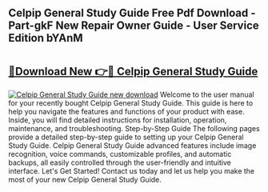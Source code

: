 ## Celpip General Study Guide Free Pdf Download - Part-gkF New Repair Owner Guide - User Service Edition bYAnM

# <h2><a href="http://bc7704.oget.top/?id=Celpip+General+Study+Guide">🔗Download New 👉🔴 Celpip General Study Guide</a></h2>

[![Celpip General Study Guide new download](https://i.imgur.com/5g1atiW.png)](http://bc7704.oget.top/?id=Celpip+General+Study+Guide)
Welcome to the user manual for your recently bought Celpip General Study Guide. This guide is here to help you navigate the features and functions of your product with ease. Inside, you will find detailed instructions for installation, operation, maintenance, and troubleshooting. Step-by-Step Guide The following pages provide a detailed step-by-step guide to setting up your Celpip General Study Guide. Celpip General Study Guide advanced features include image recognition, voice commands, customizable profiles, and automatic backups, all easily controlled through the user-friendly and intuitive interface. Let's Get Started! Contact us today and let us help you make the most of your new Celpip General Study Guide.
